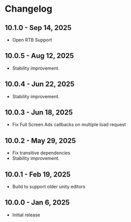 # Changelog

## 10.1.0 - Sep 14, 2025

* Open RTB Support
  
## 10.0.5 - Aug 12, 2025

* Stability improvement.
 
## 10.0.4 - Jun 22, 2025

* Stability improvement.
  
## 10.0.3 - Jun 18, 2025

* Fix Full Screen Ads callbacks on multiple load request 

## 10.0.2 - May 29, 2025

* Fix transitive dependencies 
* Stability improvement.
  
## 10.0.1 - Feb 19, 2025
* Build to support older unity editors 

## 10.0.0 - Jan 6, 2025
* Initial release
